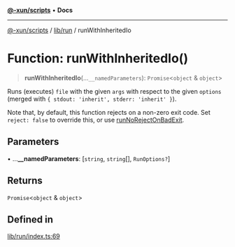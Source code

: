 [**@-xun/scripts**](../../../README.md) • **Docs**

***

[@-xun/scripts](../../../README.md) / [lib/run](../README.md) / runWithInheritedIo

# Function: runWithInheritedIo()

> **runWithInheritedIo**(...`__namedParameters`): `Promise`\<`object` & `object`\>

Runs (executes) `file` with the given `args` with respect to the given
`options` (merged with `{ stdout: 'inherit', stderr: 'inherit' }`).

Note that, by default, this function rejects on a non-zero exit code.
Set `reject: false` to override this, or use [runNoRejectOnBadExit](runNoRejectOnBadExit.md).

## Parameters

• ...**\_\_namedParameters**: [`string`, `string`[], `RunOptions?`]

## Returns

`Promise`\<`object` & `object`\>

## Defined in

[lib/run/index.ts:69](https://github.com/Xunnamius/xscripts/blob/57333eb95500d47b37fb5be30901f27ce55d7211/lib/run/index.ts#L69)
